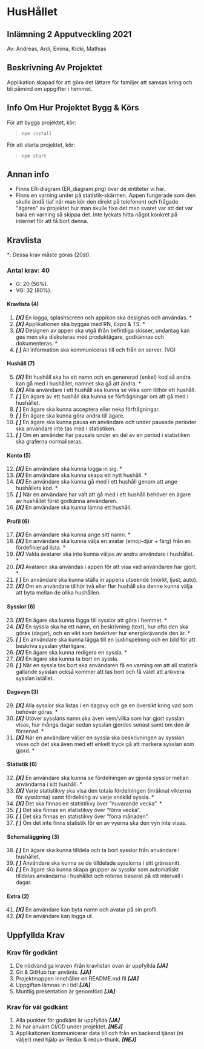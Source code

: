 # HusHållet

## Inlämning 2 Apputveckling 2021

Av: Andreas, Ardi, Emina, Kicki, Mathias

## Beskrivning Av Projektet

Applikation skapad för att göra det lättare för familjer att samsas kring och bli påmind om uppgifter i hemmet.

## Info Om Hur Projektet Bygg & Körs

För att bygga projektet, kör:
> `npm install`

För att starta projektet, kör:
> `npm start`

## Annan info
- Finns ER-diagram (ER_diagram.png) över de entiteter vi har.
- Finns en varning under på statistik-skärmen. Appen fungerade som den skulle ändå (iaf när man kör den direkt på telefonen) och frågade "ägaren" av projektet hur man skulle fixa det men svaret var att det var bara en varning så skippa det. Inte lyckats hitta något konkret på internet för att få bort denna.

## Kravlista

*: Dessa krav måste göras (20st).

### Antal krav: 40

- G: 20 (50%).
- VG: 32 (80%).

#### Kravlista (4)

1. ***[X]***  En logga, splashscreen och appikon ska designas och användas. *
2. ***[X]***  Applikationen ska byggas med RN, Expo & TS. *
3. ***[X]***  Designen av appen ska utgå ifrån befintliga skisser, undantag kan ges men ska diskuteras med produktägare, godkännas och dokumenteras. *
4. ***[ ]***  All information ska kommuniceras till och från en server. (VG)

#### Hushåll (7)

5. ***[X]*** Ett hushåll ska ha ett namn och en genererad (enkel) kod så andra kan gå med i hushållet, namnet ska gå att ändra. *
6. ***[X]*** Alla användare i ett hushåll ska kunna se vilka som tillhör ett hushåll.
7. ***[ ]*** En ägare av ett hushåll ska kunna se förfrågningar om att gå med i hushållet.
8. ***[ ]*** En ägare ska kunna acceptera eller neka förfrågningar.
9. ***[ ]*** En ägare ska kunna göra andra till ägare.
10. ***[ ]*** En ägare ska kunna pausa en användare och under pausade perioder ska användare inte tas med i statistiken.
11. ***[ ]*** Om en använder har pausats under en del av en period i statistiken ska graferna normaliseras.

#### Konto (5)

12. ***[X]*** En användare ska kunna logga in sig. *
13. ***[X]*** En användare ska kunna skapa ett nytt hushåll. *
14. ***[X]*** En användare ska kunna gå med i ett hushåll genom att ange hushållets kod. *
15. ***[ ]*** När en användare har valt att gå med i ett hushåll behöver en ägare av hushållet först godkänna användaren.
16. ***[X]*** En användare ska kunna lämna ett hushåll.

#### Profil (6)

17. ***[X]*** En användare ska kunna ange sitt namn. *
18. ***[X]*** En användare ska kunna välja en avatar (emoji-djur + färg) från en fördefinierad lista. *
19. ***[X]*** Valda avatarer ska inte kunna väljas av andra användare i hushållet. *
20. ***[X]*** Avataren ska användas i appen för att visa vad användaren har gjort. *
21. ***[ ]*** En användare ska kunna ställa in appens utseende (mörkt, ljust, auto).
22. ***[X]*** Om en användare tillhör två eller fler hushåll ska denne kunna välja att byta mellan de olika hushållen.

#### Sysslor (6)

23. ***[X]*** En ägare ska kunna lägga till sysslor att göra i hemmet. *
24. ***[X]*** En syssla ska ha ett namn, en beskrivning (text), hur ofta den ska göras (dagar), och en vikt som beskriver hur energikrävande den är. *
25. ***[ ]*** En användare ska kunna lägga till en ljudinspelning och en bild för att beskriva sysslan ytterligare.
26. ***[X]*** En ägare ska kunna redigera en syssla. *
27. ***[X]*** En ägare ska kunna ta bort en syssla.
28. ***[ ]*** När en syssla tas bort ska användaren få en varning om att all statistik gällande sysslan också kommer att tas bort och få valet att arkivera sysslan istället.

#### Dagsvyn (3)

29. ***[X]*** Alla sysslor ska listas i en dagsvy och ge en översikt kring vad som behöver göras. *
30. ***[X]*** Utöver sysslans namn ska även vem/vilka som har gjort sysslan visas, hur många dagar sedan sysslan gjordes senast samt om den är försenad. *
31. ***[X]*** När en användare väljer en syssla ska beskrivningen av sysslan visas och det ska även med ett enkelt tryck gå att markera sysslan som gjord. *

#### Statistik (6)

32. ***[X]*** En användare ska kunna se fördelningen av gjorda sysslor mellan användarna i sitt hushåll. *
33. ***[X]*** Varje statistikvy ska visa den totala fördelningen (inräknat vikterna för sysslorna) samt fördelning av varje enskild syssla. *
34. ***[X]*** Det ska finnas en statistikvy över ”nuvarande vecka”. *
35. ***[ ]*** Det ska finnas en statistikvy över ”förra vecka”.
36. ***[ ]*** Det ska finnas en statistikvy över ”förra månaden”.
37. ***[ ]*** Om det inte finns statistik för en av vyerna ska den vyn inte visas.

#### Schemaläggning (3)

38. ***[ ]*** En ägare ska kunna tilldela och ta bort sysslor från användare i hushållet.
39. ***[ ]*** Användare ska kunna se de tilldelade sysslorna i sitt gränssnitt.
40. ***[ ]*** En ägare ska kunna skapa grupper av sysslor som automatiskt tilldelas användarna i hushållet och roteras baserat på ett intervall i dagar.

#### Extra (2)

41. ***[X]*** En användare kan byta namn och avatar på sin profil.
42. ***[X]*** En användare kan logga ut.

## Uppfyllda Krav

### Krav för godkänt

1. De nödvändiga kraven ifrån kravlistan ovan är uppfyllda ***[JA]***
2. Git & GitHub har använts. ***[JA]***
3. Projektmappen innehåller en README.md fil ***[JA]***
4. Uppgiften lämnas in i tid! ***[JA]***
5. Muntlig presentation är genomförd ***[JA]***

### Krav för väl godkänt

1. Alla punkter för godkänt är uppfyllda ***[JA]***
2. Ni har använt CI/CD under projektet. ***[NEJ]***
3. Applikationen kommunicerar data till och från en backend tjänst (ni väljer) med hjälp av Redux & redux-thunk. ***[NEJ]***
